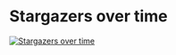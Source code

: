 # Stargazers over time

[![Stargazers over time](https://starchart.cc/stacksjs/audiox.svg?variant=adaptive)](https://starchart.cc/stacksjs/audiox)
